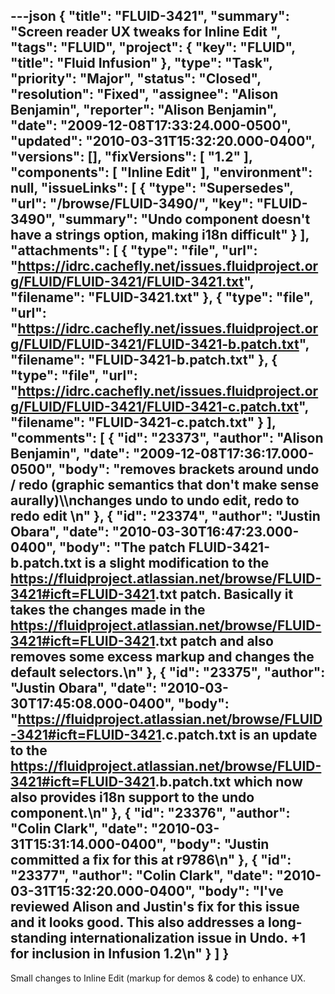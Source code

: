 ---json
{
  "title": "FLUID-3421",
  "summary": "Screen reader UX tweaks for Inline Edit ",
  "tags": "FLUID",
  "project": {
    "key": "FLUID",
    "title": "Fluid Infusion"
  },
  "type": "Task",
  "priority": "Major",
  "status": "Closed",
  "resolution": "Fixed",
  "assignee": "Alison Benjamin",
  "reporter": "Alison Benjamin",
  "date": "2009-12-08T17:33:24.000-0500",
  "updated": "2010-03-31T15:32:20.000-0400",
  "versions": [],
  "fixVersions": [
    "1.2"
  ],
  "components": [
    "Inline Edit"
  ],
  "environment": null,
  "issueLinks": [
    {
      "type": "Supersedes",
      "url": "/browse/FLUID-3490/",
      "key": "FLUID-3490",
      "summary": "Undo component doesn't have a strings option, making i18n difficult"
    }
  ],
  "attachments": [
    {
      "type": "file",
      "url": "https://idrc.cachefly.net/issues.fluidproject.org/FLUID/FLUID-3421/FLUID-3421.txt",
      "filename": "FLUID-3421.txt"
    },
    {
      "type": "file",
      "url": "https://idrc.cachefly.net/issues.fluidproject.org/FLUID/FLUID-3421/FLUID-3421-b.patch.txt",
      "filename": "FLUID-3421-b.patch.txt"
    },
    {
      "type": "file",
      "url": "https://idrc.cachefly.net/issues.fluidproject.org/FLUID/FLUID-3421/FLUID-3421-c.patch.txt",
      "filename": "FLUID-3421-c.patch.txt"
    }
  ],
  "comments": [
    {
      "id": "23373",
      "author": "Alison Benjamin",
      "date": "2009-12-08T17:36:17.000-0500",
      "body": "removes brackets around undo / redo (graphic semantics that don't make sense aurally)\\\nchanges undo to undo edit, redo to redo edit&#x20;\n"
    },
    {
      "id": "23374",
      "author": "Justin Obara",
      "date": "2010-03-30T16:47:23.000-0400",
      "body": "The patch FLUID-3421-b.patch.txt is a slight modification to the <https://fluidproject.atlassian.net/browse/FLUID-3421#icft=FLUID-3421>.txt patch. Basically it takes the changes made in the <https://fluidproject.atlassian.net/browse/FLUID-3421#icft=FLUID-3421>.txt patch and also removes some excess markup and changes the default selectors.\n"
    },
    {
      "id": "23375",
      "author": "Justin Obara",
      "date": "2010-03-30T17:45:08.000-0400",
      "body": "<https://fluidproject.atlassian.net/browse/FLUID-3421#icft=FLUID-3421>.c.patch.txt is an update to the <https://fluidproject.atlassian.net/browse/FLUID-3421#icft=FLUID-3421>.b.patch.txt which now also provides i18n support to the undo component.\n"
    },
    {
      "id": "23376",
      "author": "Colin Clark",
      "date": "2010-03-31T15:31:14.000-0400",
      "body": "Justin committed a fix for this at r9786\n"
    },
    {
      "id": "23377",
      "author": "Colin Clark",
      "date": "2010-03-31T15:32:20.000-0400",
      "body": "I've reviewed Alison and Justin's fix for this issue and it looks good. This also addresses a long-standing internationalization issue in Undo. +1 for inclusion in Infusion 1.2\n"
    }
  ]
}
---
Small changes to Inline Edit (markup for demos & code) to enhance UX.&#x20;

        